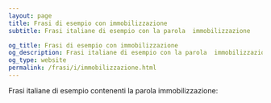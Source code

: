 ```yaml
---
layout: page
title: Frasi di esempio con immobilizzazione 
subtitle: Frasi italiane di esempio con la parola  immobilizzazione

og_title: Frasi di esempio con immobilizzazione 
og_description: Frasi italiane di esempio con la parola  immobilizzazione
og_type: website
permalink: /frasi/i/immobilizzazione.html
---
```


Frasi italiane di esempio contenenti la parola immobilizzazione:


